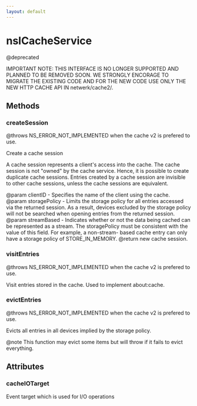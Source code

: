 ```yaml
---
layout: default
---
```


# nsICacheService #

@deprecated

IMPORTANT NOTE: THIS INTERFACE IS NO LONGER SUPPORTED AND PLANNED TO BE
REMOVED SOON. WE STRONGLY ENCORAGE TO MIGRATE THE EXISTING CODE AND FOR
THE NEW CODE USE ONLY THE NEW HTTP CACHE API IN netwerk/cache2/.


## Methods ##

### createSession ###

@throws NS_ERROR_NOT_IMPLEMENTED when the cache v2 is prefered to use.

Create a cache session

A cache session represents a client's access into the cache.  The cache
session is not "owned" by the cache service.  Hence, it is possible to
create duplicate cache sessions.  Entries created by a cache session
are invisible to other cache sessions, unless the cache sessions are
equivalent.

@param clientID - Specifies the name of the client using the cache.
@param storagePolicy - Limits the storage policy for all entries
  accessed via the returned session.  As a result, devices excluded
  by the storage policy will not be searched when opening entries
  from the returned session.
@param streamBased - Indicates whether or not the data being cached
  can be represented as a stream.  The storagePolicy must be 
  consistent with the value of this field.  For example, a non-stream-
  based cache entry can only have a storage policy of STORE_IN_MEMORY.
@return new cache session.


### visitEntries ###

@throws NS_ERROR_NOT_IMPLEMENTED when the cache v2 is prefered to use.

Visit entries stored in the cache.  Used to implement about:cache.


### evictEntries ###

@throws NS_ERROR_NOT_IMPLEMENTED when the cache v2 is prefered to use.

Evicts all entries in all devices implied by the storage policy.

@note This function may evict some items but will throw if it fails to evict
      everything.


## Attributes ##

### cacheIOTarget ###

Event target which is used for I/O operations

